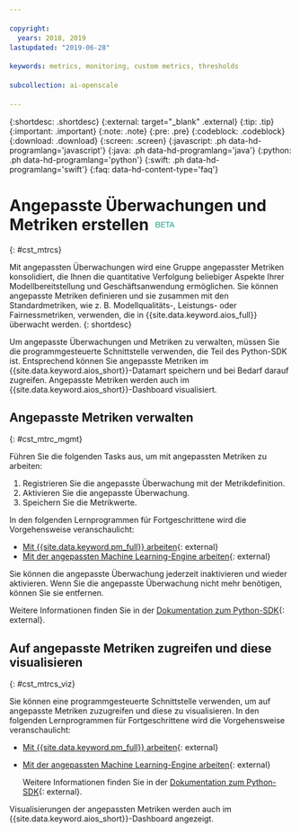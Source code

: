 ```yaml
---

copyright:
  years: 2018, 2019
lastupdated: "2019-06-28"

keywords: metrics, monitoring, custom metrics, thresholds

subcollection: ai-openscale

---
```


{:shortdesc: .shortdesc}
{:external: target="_blank" .external}
{:tip: .tip}
{:important: .important}
{:note: .note}
{:pre: .pre}
{:codeblock: .codeblock}
{:download: .download}
{:screen: .screen}
{:javascript: .ph data-hd-programlang='javascript'}
{:java: .ph data-hd-programlang='java'}
{:python: .ph data-hd-programlang='python'}
{:swift: .ph data-hd-programlang='swift'}
{:faq: data-hd-content-type='faq'}

# Angepasste Überwachungen und Metriken erstellen ![Beta-Tag](images/beta.png)
{: #cst_mtrcs}

Mit angepassten Überwachungen wird eine Gruppe angepasster Metriken konsolidiert, die Ihnen die quantitative Verfolgung beliebiger Aspekte Ihrer Modellbereitstellung und Geschäftsanwendung ermöglichen. Sie können angepasste Metriken definieren und sie zusammen mit den Standardmetriken, wie z. B. Modellqualitäts-, Leistungs- oder Fairnessmetriken, verwenden, die in {{site.data.keyword.aios_full}}überwacht werden.
{: shortdesc}

Um angepasste Überwachungen und Metriken zu verwalten, müssen Sie die programmgesteuerte Schnittstelle verwenden, die Teil des Python-SDK ist. Entsprechend können Sie angepasste Metriken im {{site.data.keyword.aios_short}}-Datamart speichern und bei Bedarf darauf zugreifen. Angepasste Metriken werden auch im {{site.data.keyword.aios_short}}-Dashboard visualisiert.

## Angepasste Metriken verwalten
{: #cst_mtrc_mgmt}

Führen Sie die folgenden Tasks aus, um mit angepassten Metriken zu arbeiten:

1. Registrieren Sie die angepasste Überwachung mit der Metrikdefinition.
2. Aktivieren Sie die angepasste Überwachung.
3. Speichern Sie die Metrikwerte.

In den folgenden Lernprogrammen für Fortgeschrittene wird die Vorgehensweise veranschaulicht:

- [Mit {{site.data.keyword.pm_full}} arbeiten](https://github.com/pmservice/ai-openscale-tutorials/blob/master/notebooks/Watson%20OpenScale%20and%20Watson%20ML%20Engine.ipynb){: external}
- [Mit der angepassten Machine Learning-Engine arbeiten](https://github.com/pmservice/ai-openscale-tutorials/blob/master/notebooks/AI%20OpenScale%20and%20Custom%20ML%20Engine.ipynb){: external}

Sie können die angepasste Überwachung jederzeit inaktivieren und wieder aktivieren. Wenn Sie die angepasste Überwachung nicht mehr benötigen, können Sie sie entfernen.

Weitere Informationen finden Sie in der [Dokumentation zum Python-SDK](http://ai-openscale-python-client.mybluemix.net/){: external}.

## Auf angepasste Metriken zugreifen und diese visualisieren
{: #cst_mtrcs_viz}

Sie können eine programmgesteuerte Schnittstelle verwenden, um auf angepasste Metriken zuzugreifen und diese zu visualisieren. In den folgenden Lernprogrammen für Fortgeschrittene wird die Vorgehensweise veranschaulicht:

- [Mit {{site.data.keyword.pm_full}} arbeiten](https://github.com/pmservice/ai-openscale-tutorials/blob/master/notebooks/Watson%20OpenScale%20and%20Watson%20ML%20Engine.ipynb){: external}
- [Mit der angepassten Machine Learning-Engine arbeiten](https://github.com/pmservice/ai-openscale-tutorials/blob/master/notebooks/AI%20OpenScale%20and%20Custom%20ML%20Engine.ipynb){: external}

   Weitere Informationen finden Sie in der [Dokumentation zum Python-SDK](http://ai-openscale-python-client.mybluemix.net/){: external}.

Visualisierungen der angepassten Metriken werden auch im {{site.data.keyword.aios_short}}-Dashboard angezeigt.
